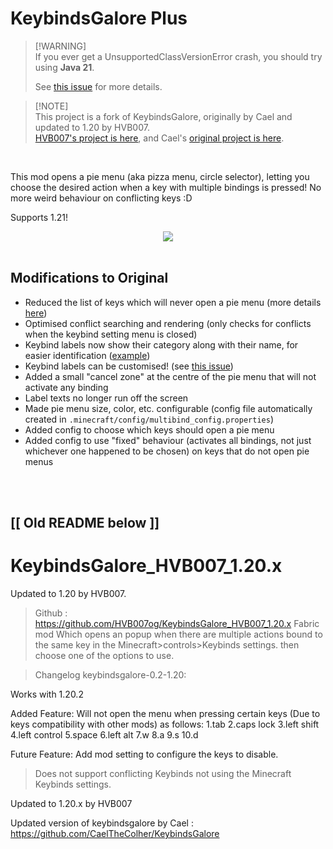 # KeybindsGalore Plus

> [!WARNING]<br>
> If you ever get a UnsupportedClassVersionError crash, you should try using **Java 21**.
>
> See [this issue](https://github.com/AV306/KeybindsGalore-Plus/issues/6) for more details.

> [!NOTE]<br>
> This project is a fork of KeybindsGalore, originally by Cael and updated to 1.20 by HVB007.
> <br>[HVB007's project is here](https://github.com/HVB007og/KeybindsGalore_HVB007_1.20.x), and Cael's [original project is here](https://github.com/CaelTheColher/KeybindsGalore).

<br>

This mod opens a pie menu (aka pizza menu, circle selector), letting you choose the desired action when a key with multiple bindings is pressed! No more weird behaviour on conflicting keys :D

Supports 1.21!

<div style="display: flex; justify-content: center; align-items: center;">
  <img src="https://github.com/AV306/MultiBind/blob/6d65ebe0942862e86e7fc73cd2a60b860edccd15/images/pie_menu_1.gif?raw=true" />
</div>

<br>

## Modifications to Original

- Reduced the list of keys which will never open a pie menu (more details [here](https://github.com/AV306/MultiBind/blob/master/docs.md))
- Optimised conflict searching and rendering (only checks for conflicts when the keybind setting menu is closed)
- Keybind labels now show their category along with their name, for easier identification ([example](https://github.com/AV306/MultiBind/blob/master/docs.md))
- Keybind labels can be customised! (see [this issue](https://github.com/AV306/KeybindsGalore-Plus/issues/3))
- Added a small "cancel zone" at the centre of the pie menu that will not activate any binding
- Label texts no longer run off the screen
- Made pie menu size, color, etc. configurable (config file automatically created in `.minecraft/config/multibind_config.properties`)
- Added config to choose which keys should open a pie menu
- Added config to use "fixed" behaviour (activates all bindings, not just whichever one happened to be chosen) on keys that do not open pie menus

<br>
<br>

## [[ Old README below ]]

# KeybindsGalore_HVB007_1.20.x
Updated to 1.20 by HVB007.

>Github : https://github.com/HVB007og/KeybindsGalore_HVB007_1.20.x 
>Fabric mod Which opens an popup when there are multiple actions bound to the same key in the Minecraft>controls>Keybinds settings. then choose one of the options to use.

>Changelog keybindsgalore-0.2-1.20:

Works with 1.20.2

Added Feature: Will not open the menu when pressing certain keys (Due to keys compatibility with other mods) as follows: 
1.tab 
2.caps lock 
3.left shift 
4.left control 
5.space 
6.left alt 
7.w 
8.a 
9.s 
10.d

Future Feature: Add mod setting to configure the keys to disable.

>Does not support conflicting Keybinds not using the Minecraft Keybinds settings.

Updated to 1.20.x by HVB007

Updated version of keybindsgalore by Cael : https://github.com/CaelTheColher/KeybindsGalore
